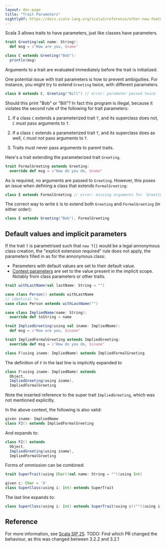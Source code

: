 ```yaml
---
layout: doc-page
title: "Trait Parameters"
nightlyOf: https://docs.scala-lang.org/scala3/reference/other-new-features/trait-parameters.html
---
```


Scala 3 allows traits to have parameters, just like classes have parameters.

```scala
trait Greeting(val name: String):
  def msg = s"How are you, $name"

class C extends Greeting("Bob"):
  println(msg)
```

Arguments to a trait are evaluated immediately before the trait is initialized.

One potential issue with trait parameters is how to prevent
ambiguities. For instance, you might try to extend `Greeting` twice,
with different parameters.

```scala
class D extends C, Greeting("Bill") // error: parameter passed twice
```

Should this print "Bob" or "Bill"? In fact this program is illegal,
because it violates the second rule of the following for trait parameters:

 1. If a class `C` extends a parameterized trait `T`, and its superclass does not, `C` _must_ pass arguments to `T`.

 2. If a class `C` extends a parameterized trait `T`, and its superclass does as well, `C` _must not_  pass arguments to `T`.

 3. Traits must never pass arguments to parent traits.

Here's a trait extending the parameterized trait `Greeting`.

```scala
trait FormalGreeting extends Greeting:
  override def msg = s"How do you do, $name"
```
As is required, no arguments are passed to `Greeting`. However, this poses an issue
when defining a class that extends `FormalGreeting`:

```scala
class E extends FormalGreeting // error: missing arguments for `Greeting`.
```

The correct way to write `E` is to extend both `Greeting` and
`FormalGreeting` (in either order):

```scala
class E extends Greeting("Bob"), FormalGreeting
```

## Default values and implicit parameters

If the trait `T` is parametrised such that `new T{}` would be a legal annonymous class creation, the "explicit extension required" rule does not apply, the parameters filled in as for the annonymous class:
* Parameters with default values are set to their default value.
* [Context parameters](../contextual/using-clauses.md) are set to the value present in the implicit scope. Notably from class parameters or other traits.

```scala
trait withLastName(val lastName: String = "")

case class Person() extends withLastName
// identical to
case class Person extends withLastName("")
```

```scala
case class ImpliedName(name: String):
  override def toString = name

trait ImpliedGreeting(using val iname: ImpliedName):
  def msg = s"How are you, $iname"

trait ImpliedFormalGreeting extends ImpliedGreeting:
  override def msg = s"How do you do, $iname"

class F(using iname: ImpliedName) extends ImpliedFormalGreeting
```

The definition of `F` in the last line is implicitly expanded to
```scala
class F(using iname: ImpliedName) extends
  Object,
  ImpliedGreeting(using iname),
  ImpliedFormalGreeting
```
Note the inserted reference to the super trait `ImpliedGreeting`, which was not mentioned explicitly.

In the above context, the following is also valid:
```scala
given iname: ImpliedName
class F2() extends ImpliedFormalGreeting
```
And expands to:
```scala
class F2() extends
  Object,
  ImpliedGreeting(using iname),
  ImpliedFormalGreeting
```

Forms of ommission can be combined:
```scala
trait SuperTrait(using Char)(val name: String = "")(using Int)

given c: Char = 'X'
class SuperClass(using i: Int) extends SuperTrait
```
The last line expands to:

```scala
class SuperClass(using i: Int) extends SuperTrait(using c)("")(using i)
```

## Reference

For more information, see [Scala SIP 25](http://docs.scala-lang.org/sips/pending/trait-parameters.html).
TODO: Find which PR changed the behaviour, as this was changed between 3.2.2 and 3.2.1
